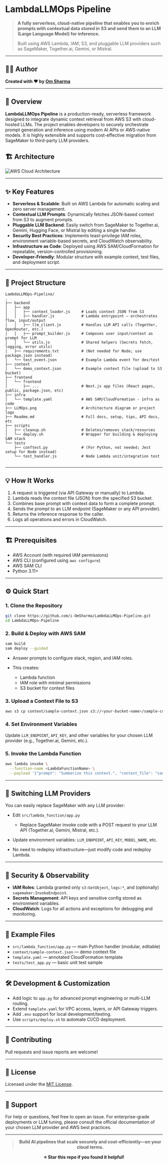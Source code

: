 #  LambdaLLMOps Pipeline

> **A fully serverless, cloud-native pipeline that enables you to enrich prompts with contextual data stored in S3 and send them to an LLM (Large Language Model) for inference.**
>
> Built using AWS Lambda, IAM, S3, and pluggable LLM providers such as SageMaker, Together.ai, Gemini, or Mistral.

---

## 👨‍💻 Author

**Created with ❤️ by [Om Sharma](https://github.com/i-OmSharma)**

---

## 🚀 Overview

**LambdaLLMOps Pipeline** is a production-ready, serverless framework designed to integrate dynamic context retrieval from AWS S3 with cloud-hosted LLMs. The project enables developers to securely orchestrate prompt generation and inference using modern AI APIs or AWS-native models. It is highly extensible and supports cost-effective migration from SageMaker to third-party LLM providers.

## 🏗️ Architecture

![AWS Cloud Architecture](node2.png)

---

## ✨ Key Features

- **Serverless & Scalable**: Built on AWS Lambda for automatic scaling and zero server management.
- **Contextual LLM Prompts**: Dynamically fetches JSON-based context from S3 to augment prompts.
- **Pluggable LLM Backend**: Easily switch from SageMaker to Together.ai, Gemini, Hugging Face, or Mistral by editing a single handler.
- **Security Best Practices**: Implements least-privilege IAM roles, environment variable-based secrets, and CloudWatch observability.
- **Infrastructure as Code**: Deployed using AWS SAM/CloudFormation for repeatable, version-controlled provisioning.
- **Developer-Friendly**: Modular structure with example context, test files, and deployment script.

---

## 📁 Project Structure

```
LambdaLLMOps-Pipeline/
.
├── backend
│   ├── app
│   │   ├── context_loader.js     # Loads context JSON from S3
│   │   ├── handler.js            # Lambda entrypoint – orchestrates flow, input/output
│   │   ├── llm_client.js         # Handles LLM API calls (Together, OpenRouter, etc.)
│   │   ├── prompt_builder.js     # Composes user input/context as prompt for LLM
│   │   └── utils.js              # Shared helpers (Secrets fetch, logging, error utils)
│   ├── requirements.txt          # (Not needed for Node; use package.json instead)
│   └── test_event.json           # Example Lambda event for dev/test
├── context
│   └── demo_context.json         # Example context file (upload to S3 bucket)
├── frontend
│   └── frontend
│       ├── ...                   # Next.js app files (React pages, public, package.json, etc)
├── infra
│   └── template.yaml             # AWS SAM/CloudFormation - infra as code
├── LLMOps.png                    # Architecture diagram or project logo
├── Readme.md                     # Full docs, setup, tips, API docs, etc
├── scripts
│   ├── cleanup.sh                # Deletes/removes stack/resources
│   └── deploy.sh                 # Wrapper for building & deploying SAM stack
└── tests
    ├── conftest.py               # (For Python, not needed; Jest setup for Node instead)
    └── test_handler.js           # Node Lambda unit/integration test


```

---

## 💡 How It Works

1. A request is triggered (via API Gateway or manually) to Lambda.
2. Lambda reads the context file (JSON) from the specified S3 bucket.
3. Combines base prompt with context data to form a complete prompt.
4. Sends the prompt to an LLM endpoint (SageMaker or any API provider).
5. Returns the inference response to the caller.
6. Logs all operations and errors in CloudWatch.

---

## 🏗️ Prerequisites

- AWS Account (with required IAM permissions)
- AWS CLI (configured using `aws configure`)
- AWS SAM CLI
- Python 3.11+

---

## ⚙️ Quick Start

### 1. Clone the Repository

```bash
git clone https://github.com/i-OmSharma/LambdaLLMOps-Pipeline.git
cd LambdaLLMOps-Pipeline
```

### 2. Build & Deploy with AWS SAM

```bash
sam build
sam deploy --guided
```

- Answer prompts to configure stack, region, and IAM roles.
- This creates:

  - Lambda function
  - IAM role with minimal permissions
  - S3 bucket for context files

### 3. Upload a Context File to S3

```bash
aws s3 cp context/sample-context.json s3://<your-bucket-name>/sample-context.json
```

### 4. Set Environment Variables

Update `LLM_ENDPOINT`, `API_KEY`, and other variables for your chosen LLM provider (e.g., Together.ai, Gemini, etc.).

### 5. Invoke the Lambda Function

```bash
aws lambda invoke \
  --function-name <LambdaFunctionName> \
  --payload '{"prompt": "Summarize this context.", "context_file": "sample-context.json"}' output.json
```

---

## 🔁 Switching LLM Providers

You can easily replace SageMaker with any LLM provider:

- Edit `src/lambda_function/app.py`

  - Replace SageMaker invoke code with a POST request to your LLM API (Together.ai, Gemini, Mistral, etc.).

- Update environment variables: `LLM_ENDPOINT`, `API_KEY`, `MODEL_NAME`, etc.
- No need to redeploy infrastructure—just modify code and redeploy Lambda.

---

## 🔐 Security & Observability

- **IAM Roles**: Lambda granted only `s3:GetObject`, `logs:*`, and (optionally) `sagemaker:InvokeEndpoint`.
- **Secrets Management**: API keys and sensitive config stored as environment variables.
- **CloudWatch**: Logs for all actions and exceptions for debugging and monitoring.

---

## 📎 Example Files

- `src/lambda_function/app.py` — main Python handler (modular, editable)
- `context/sample-context.json` — demo context file
- `template.yaml` — annotated CloudFormation template
- `tests/test_app.py` — basic unit test sample

---

## 🛠️ Development & Customization

- Add logic to `app.py` for advanced prompt engineering or multi-LLM routing.
- Extend `template.yaml` for VPC access, layers, or API Gateway triggers.
- Add `.env` support for local development/testing.
- Use `scripts/deploy.sh` to automate CI/CD deployment.

---

## 🤝 Contributing

Pull requests and issue reports are welcome!

---

## 📄 License

Licensed under the [MIT License](LICENSE).

---

## 💬 Support

For help or questions, feel free to open an issue. For enterprise-grade deployments or LLM tuning, please consult the official documentation of your chosen LLM provider and AWS best practices.

---

<div align="center">

> **Build AI pipelines that scale securely and cost-efficiently—on your cloud terms.**

**⭐ Star this repo if you found it helpful!**

</div>
